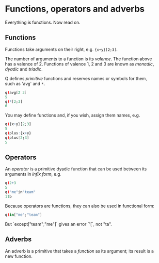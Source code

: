 Functions, operators and adverbs
================================

Everything is functions. Now read on. 

Functions
---------

Functions take arguments on their right, e.g. `{x+y}[2;3]`. 

The number of arguments to a function is its _valence_. The function above has a valence of 2. Functions of valence 1, 2 and 3 are known as _monadic_, _dyadic_ and _triadic_. 

Q defines _primitive_ functions and reserves names or symbols for them, such as 'avg' and `*`. 
```q
q)avg[2 3]
5
q)*[2;3]
6
```
You may define functions and, if you wish, assign them names, e.g.
```q
q){x+y}[2;3]
5
q)plus:{x+y}
q)plus[2;3]
5
```

Operators 
---------

An _operator_ is a primitive dyadic function that can be used between its arguments in _infix form_, e.g.
```q
q)2+3
5
q)"me"in"team"
11b
```
Because operators are functions, they can also be used in functional form:
```q
q)in["me";"team"]
```
<aside markdown="1" class="comment">
But `except["team";"me"]` gives an error `'[`, not "ta".
</aside>

Adverbs
-------

An adverb is a primitive that takes a _function_ as its argument; its result is a new function. 